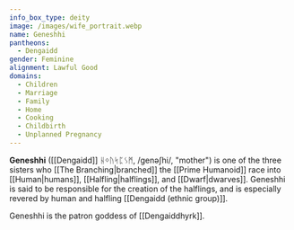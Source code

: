```yaml
---
info_box_type: deity
image: /images/wife_portrait.webp
name: Geneshhi
pantheons:
  - Dengaidd
gender: Feminine
alignment: Lawful Good
domains:
  - Children
  - Marriage
  - Family
  - Home
  - Cooking
  - Childbirth
  - Unplanned Pregnancy
---
```

**Geneshhi** ([[Dengaidd]] ᚺᛜᚢᛋᛈᛊᛗ, /genə∫hi/, "mother") is one of the three sisters who [[The Branching|branched]] the [[Prime Humanoid]] race into [[Human|humans]], [[Halfling|halflings]], and [[Dwarf|dwarves]]. Geneshhi is said to be responsible for the creation of the halflings, and is especially revered by human and halfling [[Dengaidd (ethnic group)]].

Geneshhi is the patron goddess of [[Dengaiddhyrk]].